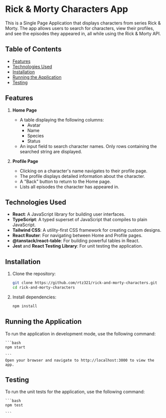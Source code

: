 # Rick & Morty Characters App

This is a Single Page Application that displays characters from series Rick & Morty. The app allows users to search for characters, view their profiles, and see the episodes they appeared in, all while using the Rick & Morty API.

## Table of Contents

-   [Features](#features)
-   [Technologies Used](#technologies-used)
-   [Installation](#installation)
-   [Running the Application](#running-the-application)
-   [Testing](#testing)

## Features

1. **Home Page**

    - A table displaying the following columns:
        - Avatar
        - Name
        - Species
        - Status
    - An input field to search character names. Only rows containing the searched string are displayed.

2. **Profile Page**
    - Clicking on a character's name navigates to their profile page.
    - The profile displays detailed information about the character.
    - A "Back" button to return to the Home page.
    - Lists all episodes the character has appeared in.

## Technologies Used

-   **React**: A JavaScript library for building user interfaces.
-   **TypeScript**: A typed superset of JavaScript that compiles to plain JavaScript.
-   **Tailwind CSS**: A utility-first CSS framework for creating custom designs.
-   **React Router**: For navigating between Home and Profile pages.
-   **@tanstack/react-table**: For building powerful tables in React.
-   **Jest** and **React Testing Library**: For unit testing the application.

## Installation

1. Clone the repository:

    ```bash
    git clone https://github.com/rtz321/rick-and-morty-characters.git
    cd rick-and-morty-characters

    ```

2. Install dependencies:

    ```bash
    npm install

    ```

## Running the Application

To run the application in development mode, use the following command:

    ```bash
    npm start

    ```
    Open your browser and navigate to http://localhost:3000 to view the app.

## Testing

To run the unit tests for the application, use the following command:

    ```bash
    npm test

    ```
